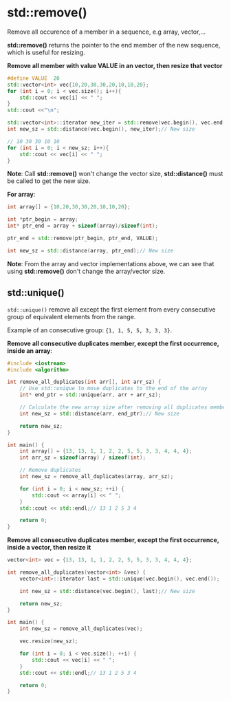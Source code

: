 # std::remove()

Remove all occurence of a member in a sequence, e.g array, vector,...

**std::remove()** returns the pointer to the end member of the new sequence, which is useful for resizing.

**Remove all member with value VALUE in an vector, then resize that vector**
```cpp
#define VALUE  20
std::vector<int> vec{10,20,30,30,20,10,10,20};
for (int i = 0; i < vec.size(); i++){
    std::cout << vec[i] << " ";
}
std::cout <<"\n";

std::vector<int>::iterator new_iter = std::remove(vec.begin(), vec.end(), VALUE);
int new_sz = std::distance(vec.begin(), new_iter);// New size

// 10 30 30 10 10
for (int i = 0; i < new_sz; i++){
    std::cout << vec[i] << " ";
}
```

**Note**: Call **std::remove()** won't change the vector size,  **std::distance()** must be called to get the new size.

**For array**:
```cpp
int array[] = {10,20,30,30,20,10,10,20};

int *ptr_begin = array;
int* ptr_end = array + sizeof(array)/sizeof(int); 

ptr_end = std::remove(ptr_begin, ptr_end, VALUE);

int new_sz = std::distance(array, ptr_end);// New size
```
**Note**: From the array and vector implementations above, we can see that using **std::remove()** don't change the array/vector size.
## std::unique()
``std::unique()`` remove all except the first element from every consecutive group of equivalent elements from the range.

Example of an consecutive group: ``{1, 1, 5, 5, 3, 3, 3}``.

**Remove all consecutive duplicates member, except the first occurrence, inside an array**:
```cpp
#include <iostream>
#include <algorithm>

int remove_all_duplicates(int arr[], int arr_sz) {
    // Use std::unique to move duplicates to the end of the array
    int* end_ptr = std::unique(arr, arr + arr_sz);

    // Calculate the new array size after removing all duplicates members
    int new_sz = std::distance(arr, end_ptr);// New size

    return new_sz;
}

int main() {
    int array[] = {13, 13, 1, 1, 2, 2, 5, 5, 3, 3, 4, 4, 4};
    int arr_sz = sizeof(array) / sizeof(int);

    // Remove duplicates
    int new_sz = remove_all_duplicates(array, arr_sz);

    for (int i = 0; i < new_sz; ++i) {
        std::cout << array[i] << " ";
    }
    std::cout << std::endl;// 13 1 2 5 3 4

    return 0;
}
```
**Remove all consecutive duplicates member, except the first occurrence, inside a vector, then resize it**
```cpp
vector<int> vec = {13, 13, 1, 1, 2, 2, 5, 5, 3, 3, 4, 4, 4};

int remove_all_duplicates(vector<int> &vec) {
    vector<int>::iterator last = std::unique(vec.begin(), vec.end());

    int new_sz = std::distance(vec.begin(), last);// New size

    return new_sz;
}

int main() {
    int new_sz = remove_all_duplicates(vec);

    vec.resize(new_sz);

    for (int i = 0; i < vec.size(); ++i) {
        std::cout << vec[i] << " ";
    }
    std::cout << std::endl;// 13 1 2 5 3 4

    return 0;
}
```
